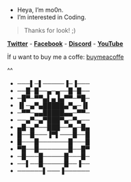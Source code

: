 * Heya, I’m mo0n.
* I’m interested in Coding.

> Thanks for look! ;)

**[Twitter](https://twitter.com/mo0n_rd)** -
**[Facebook](https://www.facebook.com/profile.php?id=100076505124626)** -
**[Discord](https://discords.com/bio/p/mo0n)** -
**[YouTube](https://www.youtube.com/channel/UCmnvNIjeXMEz6Hiyzae9mwg)**

İf u want to buy me a coffe: [buymeacoffe](https://www.buymeacoffee.com/mo0n)

^^

- ───▌─▌─────▐─▐───
- ──█─█──▄─▄──█─█──
- ─█▀─▀▀▄▌▄▐▄▀▀─▀█─
- ▐▌─▄▀▄█████▄▀▄─▐▌
- ─▀▀─▄▄█████▄▄─▀▀─
- ──▄▀─▄▀███▀▄─▀▄──
- ▄█─▄▀──███──▀▄─█▄
- █──█───▐▀▌───█──█
- █───█───────█───█
- ▀█──█───────█──█▀
- ─█───█─────█───█─
- ──▌──█─────█──▐──
- ──────▌───▐──────
